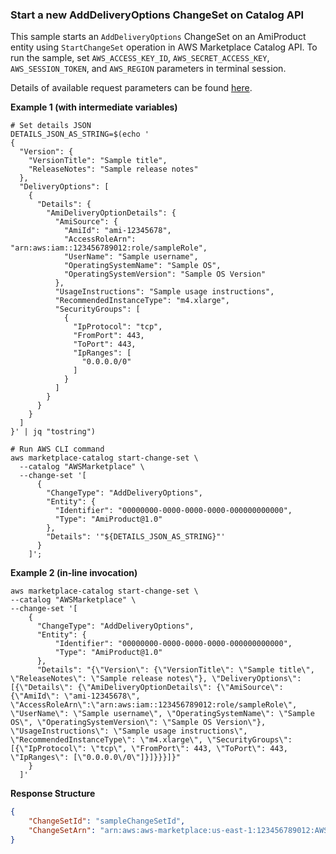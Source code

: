 ### Start a new AddDeliveryOptions ChangeSet on Catalog API
This sample starts an `AddDeliveryOptions` ChangeSet on an AmiProduct entity using `StartChangeSet` operation in AWS Marketplace Catalog API. To run the sample, set `AWS_ACCESS_KEY_ID`, `AWS_SECRET_ACCESS_KEY`, `AWS_SESSION_TOKEN`, and `AWS_REGION` parameters in terminal session.

Details of available request parameters can be found [here](../../../../change-types/add-delivery-options). 

**Example 1 (with intermediate variables)**
```commandline
# Set details JSON
DETAILS_JSON_AS_STRING=$(echo '
{
  "Version": {
    "VersionTitle": "Sample title",
    "ReleaseNotes": "Sample release notes"
  },
  "DeliveryOptions": [
    {
      "Details": {
        "AmiDeliveryOptionDetails": {
          "AmiSource": {
            "AmiId": "ami-12345678",
            "AccessRoleArn": "arn:aws:iam::123456789012:role/sampleRole",
            "UserName": "Sample username",
            "OperatingSystemName": "Sample OS",
            "OperatingSystemVersion": "Sample OS Version"
          },
          "UsageInstructions": "Sample usage instructions",
          "RecommendedInstanceType": "m4.xlarge",
          "SecurityGroups": [
            {
              "IpProtocol": "tcp",
              "FromPort": 443,
              "ToPort": 443,
              "IpRanges": [
                "0.0.0.0/0"
              ]
            }
          ]
        }
      }
    }
  ]
}' | jq "tostring")

# Run AWS CLI command
aws marketplace-catalog start-change-set \
  --catalog "AWSMarketplace" \
  --change-set '[
      {
        "ChangeType": "AddDeliveryOptions",
        "Entity": {
          "Identifier": "00000000-0000-0000-0000-000000000000",
          "Type": "AmiProduct@1.0"
        },
        "Details": '"${DETAILS_JSON_AS_STRING}"'
      }
    ]';
```

**Example 2 (in-line invocation)**

```commandline
aws marketplace-catalog start-change-set \
--catalog "AWSMarketplace" \
--change-set '[
    {
      "ChangeType": "AddDeliveryOptions",
      "Entity": {
          "Identifier": "00000000-0000-0000-0000-000000000000",
          "Type": "AmiProduct@1.0"
      },
      "Details": "{\"Version\": {\"VersionTitle\": \"Sample title\", \"ReleaseNotes\": \"Sample release notes\"}, \"DeliveryOptions\": [{\"Details\": {\"AmiDeliveryOptionDetails\": {\"AmiSource\": {\"AmiId\": \"ami-12345678\", \"AccessRoleArn\":\"arn:aws:iam::123456789012:role/sampleRole\", \"UserName\": \"Sample username\", \"OperatingSystemName\": \"Sample OS\", \"OperatingSystemVersion\": \"Sample OS Version\"}, \"UsageInstructions\": \"Sample usage instructions\", \"RecommendedInstanceType\": \"m4.xlarge\", \"SecurityGroups\": [{\"IpProtocol\": \"tcp\", \"FromPort\": 443, \"ToPort\": 443, \"IpRanges\": [\"0.0.0.0\/0\"]}]}}}]}"
    }
  ]'
```


**Response Structure**
```json
{
    "ChangeSetId": "sampleChangeSetId",
    "ChangeSetArn": "arn:aws:aws-marketplace:us-east-1:123456789012:AWSMarketplace/ChangeSet/sampleChangeSetId"
}
```